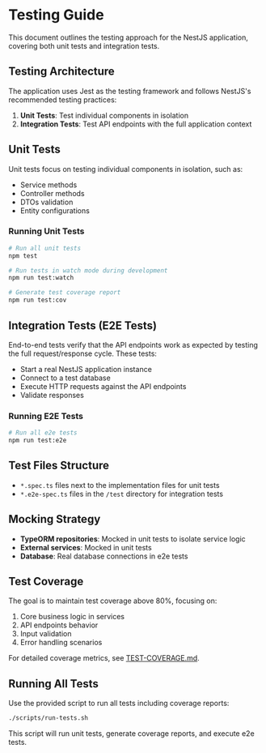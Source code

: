 # Testing Guide

This document outlines the testing approach for the NestJS application, covering both unit tests and integration tests.

## Testing Architecture

The application uses Jest as the testing framework and follows NestJS's recommended testing practices:

1. **Unit Tests**: Test individual components in isolation
2. **Integration Tests**: Test API endpoints with the full application context

## Unit Tests

Unit tests focus on testing individual components in isolation, such as:

- Service methods
- Controller methods
- DTOs validation
- Entity configurations

### Running Unit Tests

```bash
# Run all unit tests
npm test

# Run tests in watch mode during development
npm run test:watch

# Generate test coverage report
npm run test:cov
```

## Integration Tests (E2E Tests)

End-to-end tests verify that the API endpoints work as expected by testing the full request/response cycle. These tests:

- Start a real NestJS application instance
- Connect to a test database
- Execute HTTP requests against the API endpoints
- Validate responses

### Running E2E Tests

```bash
# Run all e2e tests
npm run test:e2e
```

## Test Files Structure

- `*.spec.ts` files next to the implementation files for unit tests
- `*.e2e-spec.ts` files in the `/test` directory for integration tests

## Mocking Strategy

- **TypeORM repositories**: Mocked in unit tests to isolate service logic
- **External services**: Mocked in unit tests
- **Database**: Real database connections in e2e tests

## Test Coverage

The goal is to maintain test coverage above 80%, focusing on:

1. Core business logic in services
2. API endpoints behavior
3. Input validation
4. Error handling scenarios

For detailed coverage metrics, see [TEST-COVERAGE.md](TEST-COVERAGE.md).

## Running All Tests

Use the provided script to run all tests including coverage reports:

```bash
./scripts/run-tests.sh
```

This script will run unit tests, generate coverage reports, and execute e2e tests.
